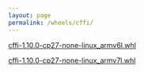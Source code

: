```yaml
---
layout: page
permalink: /wheels/cffi/
---
```

[cffi-1.10.0-cp27-none-linux_armv6l.whl](cffi-1.10.0-cp27-none-linux_armv6l.whl)

[cffi-1.10.0-cp27-none-linux_armv7l.whl](cffi-1.10.0-cp27-none-linux_armv7l.whl)

